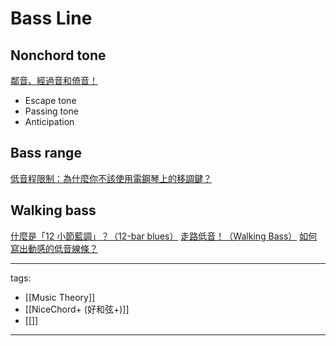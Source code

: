 # Bass Line


## Nonchord tone
[鄰音、經過音和倚音！](https://www.youtube.com/watch?v=_ZQUGFQZX04)
* Escape tone
* Passing tone
* Anticipation

## Bass range
[低音程限制：為什麼你不該使用電鋼琴上的移調鍵？](https://www.youtube.com/watch?v=hV7UK9O7xxs)

## Walking bass
[什麼是「12 小節藍調」？（12-bar blues）](https://www.youtube.com/watch?v=WId0K_X0MHc)
[走路低音！（Walking Bass）](https://www.youtube.com/watch?v=BBEs5ZvDPjU)
[如何寫出動感的低音線條？](https://www.youtube.com/watch?v=tQUC2_xWKl0)


---
tags:
  - [[Music Theory]]
  - [[NiceChord+ (好和弦+)]]
  - [[]]
---
